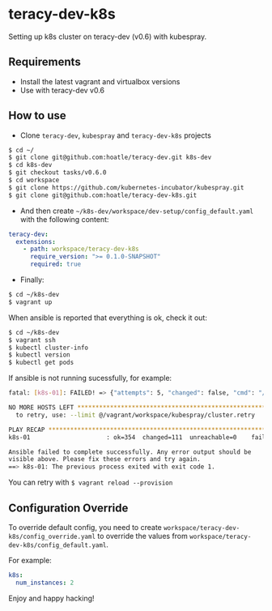 # teracy-dev-k8s

Setting up k8s cluster on teracy-dev (v0.6) with kubespray.


## Requirements

- Install the latest vagrant and virtualbox versions
- Use with teracy-dev v0.6

## How to use

- Clone `teracy-dev`, `kubespray` and `teracy-dev-k8s` projects

```bash
$ cd ~/
$ git clone git@github.com:hoatle/teracy-dev.git k8s-dev
$ cd k8s-dev
$ git checkout tasks/v0.6.0
$ cd workspace
$ git clone https://github.com/kubernetes-incubator/kubespray.git
$ git clone git@github.com:hoatle/teracy-dev-k8s.git
```


- And then create `~/k8s-dev/workspace/dev-setup/config_default.yaml` with the following content:

```yaml
teracy-dev:
  extensions:
    - path: workspace/teracy-dev-k8s
      require_version: ">= 0.1.0-SNAPSHOT"
      required: true
```

- Finally:

```bash
$ cd ~/k8s-dev
$ vagrant up
```


When ansible is reported that everything is ok, check it out:

```bash
$ cd ~/k8s-dev
$ vagrant ssh
$ kubectl cluster-info
$ kubectl version
$ kubectl get pods
```

If ansible is not running sucessfully, for example:

```bash
fatal: [k8s-01]: FAILED! => {"attempts": 5, "changed": false, "cmd": "/usr/local/bin/kubectl get secrets -o custom-columns=name:{.metadata.name} --no-headers | grep -m1 default-token", "delta": "0:00:00.190677", "end": "2018-07-26 15:30:33.207118", "msg": "non-zero return code", "rc": 1, "start": "2018-07-26 15:30:33.016441", "stderr": "", "stderr_lines": [], "stdout": "", "stdout_lines": []}

NO MORE HOSTS LEFT *************************************************************
  to retry, use: --limit @/vagrant/workspace/kubespray/cluster.retry

PLAY RECAP *********************************************************************
k8s-01                     : ok=354  changed=111  unreachable=0    failed=1

Ansible failed to complete successfully. Any error output should be
visible above. Please fix these errors and try again.
==> k8s-01: The previous process exited with exit code 1.
```

You can retry with `$ vagrant reload --provision`


## Configuration Override

To override default config, you need to create `workspace/teracy-dev-k8s/config_override.yaml` to
override the values from `workspace/teracy-dev-k8s/config_default.yaml`.

For example:

```yaml
k8s:
  num_instances: 2
```


Enjoy and happy hacking!
